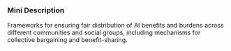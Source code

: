 ### Mini Description

Frameworks for ensuring fair distribution of AI benefits and burdens across different communities and social groups, including mechanisms for collective bargaining and benefit-sharing.
